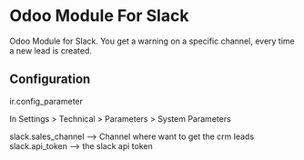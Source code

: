 # Odoo Module For Slack

Odoo Module for Slack. You get a warning on a specific channel, every time a new lead is created.

## Configuration

ir.config_parameter

In Settings > Technical > Parameters > System Parameters

slack.sales_channel --> Channel where want to get the crm leads
slack.api_token --> the slack api token
